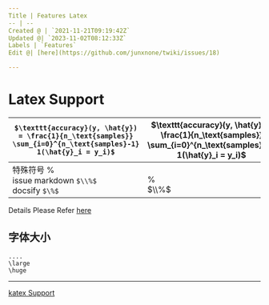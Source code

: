 ```yaml
---
Title | Features Latex
-- | --
Created @ | `2021-11-21T09:19:42Z`
Updated @| `2023-11-02T08:12:33Z`
Labels | `Features`
Edit @| [here](https://github.com/junxnone/twiki/issues/18)

---
```

# Latex Support

`$\texttt{accuracy}(y, \hat{y}) = \frac{1}{n_\text{samples}} \sum_{i=0}^{n_\text{samples}-1} 1(\hat{y}_i = y_i)$` | $\texttt{accuracy}(y, \hat{y}) = \frac{1}{n_\text{samples}} \sum_{i=0}^{n_\text{samples}-1} 1(\hat{y}_i = y_i)$
-- | --
特殊符号 % <br>issue markdown `$\\%$` <br>docsify `$\%$` | <br>$\%$ <br> $\\%$


Details Please Refer [here](https://upupming.site/docsify-katex/docs/#/supported)

## 字体大小

```
....
\large
\huge
```


---
[katex Support](https://upupming.site/docsify-katex/docs/#/supported ':include :type=iframe width=100% height=1200px')



